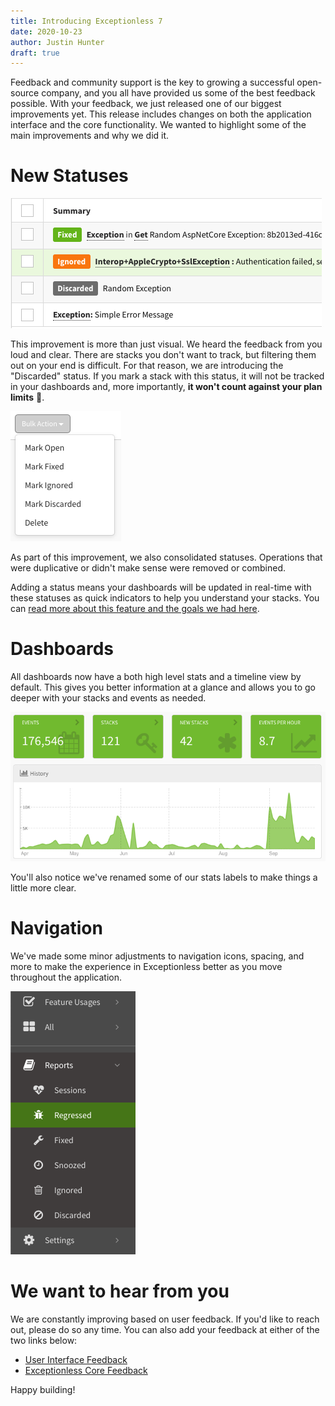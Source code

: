 ```yaml
---
title: Introducing Exceptionless 7
date: 2020-10-23
author: Justin Hunter
draft: true
---
```

Feedback and community support is the key to growing a successful open-source company, and you all have provided us some of the best feedback possible. With your feedback, we just released one of our biggest improvements yet. This release includes changes on both the application interface and the core functionality. We wanted to highlight some of the main improvements and why we did it.

# New Statuses


![new statuses](./statuses.png)


This improvement is more than just visual. We heard the feedback from you loud and clear. There are stacks you don't want to track, but filtering them out on your end is difficult. For that reason, we are introducing the "Discarded" status. If you mark a stack with this status, it will not be tracked in your dashboards and, more importantly, **it won't count against your plan limits** 🎉.


![bulk actions example](./bulk_actions.png)


As part of this improvement, we also consolidated statuses. Operations that were duplicative or didn't make sense were removed or combined. 

Adding a status means your dashboards will be updated in real-time with these statuses as quick indicators to help you understand your stacks. You can [read more about this feature and the goals we had here](https://github.com/exceptionless/Exceptionless/releases/tag/v7.0.1).


# Dashboards 

All dashboards now have a both high level stats and a timeline view by default. This gives you better information at a glance and allows you to go deeper with your stacks and events as needed. 

![example dashboard](./dashboard.png)


You'll also notice we've renamed some of our stats labels to make things a little more clear.  

# Navigation

We've made some minor adjustments to navigation icons, spacing, and more to make the experience in Exceptionless better as you move throughout the application.  

![example navigation](./navigation.png)

# We want to hear from you

We are constantly improving based on user feedback. If you'd like to reach out, please do so any time. You can also add your feedback at either of the two links below: 

*  [User Interface Feedback](https://github.com/exceptionless/Exceptionless.UI/issues/new)  
*  [Exceptionless Core Feedback](https://github.com/exceptionless/exceptionless/issues/new)  


Happy building!